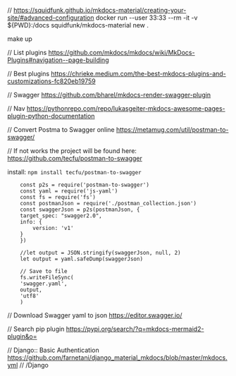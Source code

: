 // https://squidfunk.github.io/mkdocs-material/creating-your-site/#advanced-configuration
docker run --user 33:33 --rm -it -v ${PWD}:/docs squidfunk/mkdocs-material new .

make up

// List plugins
https://github.com/mkdocs/mkdocs/wiki/MkDocs-Plugins#navigation--page-building

// Best plugins
https://chrieke.medium.com/the-best-mkdocs-plugins-and-customizations-fc820eb19759

// Swagger
https://github.com/bharel/mkdocs-render-swagger-plugin

// Nav
https://pythonrepo.com/repo/lukasgeiter-mkdocs-awesome-pages-plugin-python-documentation

// Convert Postma to Swagger online
https://metamug.com/util/postman-to-swagger/

// If not works the project will be found here:
https://github.com/tecfu/postman-to-swagger

install: `npm install tecfu/postman-to-swagger`

        const p2s = require('postman-to-swagger')
        const yaml = require('js-yaml')
        const fs = require('fs')
        const postmanJson = require('./postman_collection.json')
        const swaggerJson = p2s(postmanJson, {
        target_spec: "swagger2.0",
        info: {
            version: 'v1'
        }
        })

        //let output = JSON.stringify(swaggerJson, null, 2)
        let output = yaml.safeDump(swaggerJson)

        // Save to file
        fs.writeFileSync(
        'swagger.yaml',
        output,
        'utf8'
        )


// Download Swagger yaml to json
https://editor.swagger.io/

// Search pip plugin
https://pypi.org/search/?q=mkdocs-mermaid2-plugin&o=

// Django:: Basic Authentication 
https://github.com/farnetani/django_material_mkdocs/blob/master/mkdocs.yml
// /Django